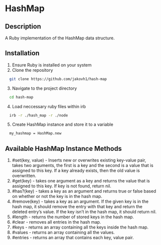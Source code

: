 # HashMap

## Description
A Ruby implementation of the HashMap data structure.

## Installation
1. Ensure Ruby is installed on your system
2. Clone the repository
  ```bash 
    git clone https://github.com/jakovh1/hash-map
  ```
3. Navigate to the project directory 
  ```bash
    cd hash-map
  ```
4. Load neccessary ruby files within irb
  ```bash
    irb -r ./hash_map -r ./node
  ```
5. Create HashMap instance and store it to a variable
  ```bash
    my_hashmap = HashMap.new
  ```
## Available HashMap Instance Methods
  1. #set(key, value) - Inserts new or overwrites existing key-value pair, takes two arguments, the first is a key and the second is a value that is assigned to this key. If a key already exists, then the old value is overwritten.
  2. #get(key) - takes one argument as a key and returns the value that is assigned to this key. If key is not found, return nil.
  3. #has?(key) - takes a key as an argument and returns true or false based on whether or not the key is in the hash map.
  4. #remove(key) - takes a key as an argument. If the given key is in the hash map, it should remove the entry with that key and return the deleted entry’s value. If the key isn’t in the hash map, it should return nil.
  5. #length - returns the number of stored keys in the hash map.
  6. #clear - removes all entries in the hash map.
  7. #keys - returns an array containing all the keys inside the hash map.
  8. #values - returns an array containing all the values.
  9. #entries - returns an array that contains each key, value pair.
